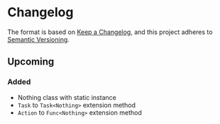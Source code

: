 ﻿# Changelog

The format is based on [Keep a Changelog](https://keepachangelog.com/en/1.0.0/),
and this project adheres
to [Semantic Versioning](https://semver.org/spec/v2.0.0.html).

## Upcoming

### Added

- Nothing class with static instance
- `Task` to `Task<Nothing>` extension method
- `Action` to `Func<Nothing>` extension method